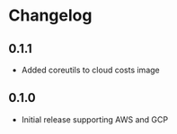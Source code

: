 # Changelog

## 0.1.1
* Added coreutils to cloud costs image

## 0.1.0
* Initial release supporting AWS and GCP
